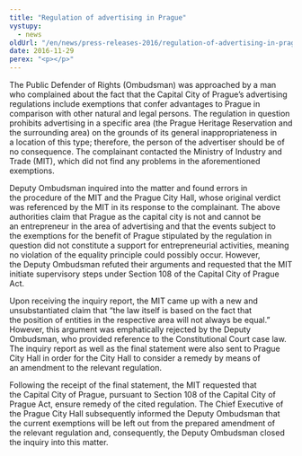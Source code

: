 ```yaml
---
title: "Regulation of advertising in Prague"
vystupy:
  - news
oldUrl: "/en/news/press-releases-2016/regulation-of-advertising-in-prague/"
date: 2016-11-29
perex: "<p></p>"
---
```


<!-- imported from the old website -->

<p>The Public Defender of Rights (Ombudsman) was approached by a man who complained about the fact that the Capital City of Prague’s advertising regulations include exemptions that confer advantages to Prague in comparison with other natural and legal persons. The regulation in question prohibits advertising in a specific area (the Prague Heritage Reservation and the surrounding area) on the grounds of its general inappropriateness in a location of this type; therefore, the person of the advertiser should be of no consequence. The complainant contacted the Ministry of Industry and Trade (MIT), which did not find any problems in the aforementioned exemptions. </p> <p>Deputy Ombudsman inquired into the matter and found errors in the procedure of the MIT and the Prague City Hall, whose original verdict was referenced by the MIT in its response to the complainant. The above authorities claim that Prague as the capital city is not and cannot be an entrepreneur in the area of advertising and that the events subject to the exemptions for the benefit of Prague stipulated by the regulation in question did not constitute a support for entrepreneurial activities, meaning no violation of the equality principle could possibly occur. However, the Deputy Ombudsman refuted their arguments and requested that the MIT initiate supervisory steps under Section 108 of the Capital City of Prague Act.     </p> <p>Upon receiving the inquiry report, the MIT came up with a new and unsubstantiated claim that “the law itself is based on the fact that the position of entities in the respective area will not always be equal.” However, this argument was emphatically rejected by the Deputy Ombudsman, who provided reference to the Constitutional Court case law. The inquiry report as well as the final statement were also sent to Prague City Hall in order for the City Hall to consider a remedy by means of an amendment to the relevant regulation.  </p><p> Following the receipt of the final statement, the MIT requested that the Capital City of Prague, pursuant to Section 108 of the Capital City of Prague Act, ensure remedy of the cited regulation. The Chief Executive of the Prague City Hall subsequently informed the Deputy Ombudsman that the current exemptions will be left out from the prepared amendment of the relevant regulation and, consequently, the Deputy Ombudsman closed the inquiry into this matter.</p>
